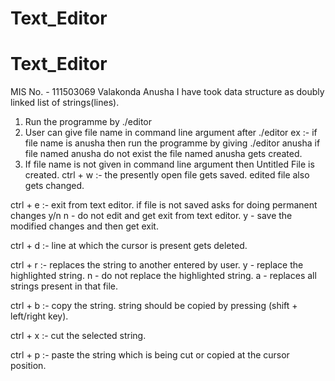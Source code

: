 # Text_Editor
# Text_Editor
MIS No. - 111503069
Valakonda Anusha
I have took data structure as doubly linked list of strings(lines).
1. Run the programme by ./editor
2. User can give file name in command line argument after ./editor
ex :- if file name is anusha
then run the programme by giving ./editor anusha
if file named anusha do not exist the file named anusha gets created.
3. If file name is not given in command line argument then Untitled File is created.
ctrl + w :- the presently open file gets saved.
edited file also gets changed.

ctrl + e :- exit from text editor.
if file is not saved asks for doing permanent changes y/n
n - do not edit and get exit from text editor.
y -  save the modified changes and then get exit.

ctrl + d :- line at which the cursor is present gets deleted.

ctrl + r :- replaces the string to another entered by user.
y - replace the highlighted string.
n - do not replace the highlighted string.
a - replaces all strings present in that file.

ctrl + b :- copy the string.
string should be copied by pressing (shift + left/right key).

ctrl + x :- cut the selected string.

ctrl + p :- paste the string which is being cut or copied at the cursor position.
